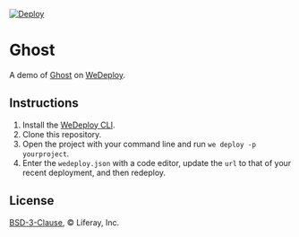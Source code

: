 [![Deploy](https://wedeploy.com/images/deploy.svg)](https://console.wedeploy.com/deploy?repo=https://github.com/wedeploy/demo-ghost)

# Ghost

A demo of [Ghost](https://hub.docker.com/_/ghost/) on [WeDeploy](https://wedeploy.com/).

## Instructions

1. Install the [WeDeploy CLI](https://wedeploy.com/docs/intro/using-the-command-line/).
2. Clone this repository.
3. Open the project with your command line and run `we deploy -p yourproject`.
4. Enter the `wedeploy.json` with a code editor, update the `url` to that of your recent deployment, and then redeploy.

## License

[BSD-3-Clause](./LICENSE.md), © Liferay, Inc.
